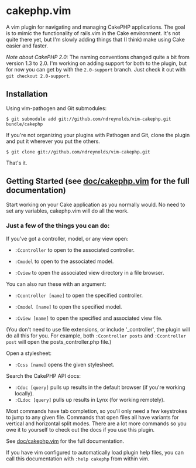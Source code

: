 cakephp.vim
================================================================================
A vim plugin for navigating and managing CakePHP applications. The goal is to 
mimic the functionality of rails.vim in the Cake environment. It's not quite 
there yet, but I'm slowly adding things that (I think) make using Cake easier 
and faster.

*Note about CakePHP 2.0:*
The naming conventions changed quite a bit from version 1.3 to 2.0. I'm working
on adding support for both to the plugin, but for now you can get by with the
`2.0-support` branch. Just check it out with `git checkout 2.0-support`.

Installation
--------------------------------------------------------------------------------
Using vim-pathogen and Git submodules:

    $ git submodule add git://github.com/ndreynolds/vim-cakephp.git bundle/cakephp

If you're not organizing your plugins with Pathogen and Git, clone the plugin 
and put it wherever you put the others. 

    $ git clone git://github.com/ndreynolds/vim-cakephp.git

That's it.

Getting Started (see [doc/cakephp.vim][1] for the full documentation)
--------------------------------------------------------------------------------
Start working on your Cake application as you normally would. No need to set any
variables, cakephp.vim will do all the work. 

### Just a few of the things you can do: ###

If you've got a controller, model, or any view open:
    
* `:Ccontroller` to open to the associated controller.

* `:Cmodel` to open to the associated model.

* `:Cview` to open the associated view directory in a file browser.

You can also run these with an argument:

* `:Ccontroller [name]` to open the specified controller.

* `:Cmodel [name]` to open the specified model.

* `:Cview [name]` to open the specified and associated view file.

(You don't need to use file extensions, or include '_controller', the plugin will
do all this for you. For example, both `:Ccontroller posts` and `:Ccontroller post`
will open the posts_controller.php file.)

Open a stylesheet:

* `:Ccss [name]` opens the given stylesheet.

Search the CakePHP API docs:

* `:Cdoc [query]` pulls up results in the default browser (if you're working locally).
* `:CLdoc [query]` pulls up results in Lynx (for working remotely).

Most commands have tab completion, so you'll only need a few keystrokes to jump 
to any given file. Commands that open files all have variants for vertical and 
horizontal split modes. There are a lot more commands so you owe it to yourself 
to check out the docs if you use this plugin.

See [doc/cakephp.vim][1] for the full documentation.

If you have vim configured to automatically load plugin help files, you can call
this documentation with `:help cakephp` from within vim.

[1]: https://github.com/ndreynolds/vim-cakephp/blob/master/doc/cakephp.txt
